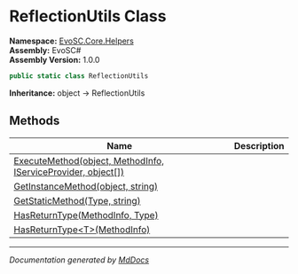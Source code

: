 ﻿<!--  
  <auto-generated>   
    The contents of this file were generated by a tool.  
    Changes to this file may be list if the file is regenerated  
  </auto-generated>   
-->

# ReflectionUtils Class

**Namespace:** [EvoSC.Core.Helpers](../index.md)  
**Assembly:** EvoSC\#  
**Assembly Version:** 1.0.0

```csharp
public static class ReflectionUtils
```

**Inheritance:** object → ReflectionUtils

## Methods

| Name                                                                                        | Description |
| ------------------------------------------------------------------------------------------- | ----------- |
| [ExecuteMethod(object, MethodInfo, IServiceProvider, object\[\])](methods/ExecuteMethod.md) |             |
| [GetInstanceMethod(object, string)](methods/GetInstanceMethod.md)                           |             |
| [GetStaticMethod(Type, string)](methods/GetStaticMethod.md)                                 |             |
| [HasReturnType(MethodInfo, Type)](methods/HasReturnType.md#hasreturntypemethodinfo-type)    |             |
| [HasReturnType\<T\>(MethodInfo)](methods/HasReturnType.md#hasreturntypetmethodinfo)         |             |

___

*Documentation generated by [MdDocs](https://github.com/ap0llo/mddocs)*
